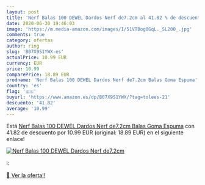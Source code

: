 ```yaml
---
layout: post
title: 'Nerf Balas 100 DEWEL Dardos Nerf de7.2cm al 41.82 % de descuento'
date: 2020-06-30 19:46:03
image: 'https://m.media-amazon.com/images/I/51VTBog0GqL._SL200_.jpg'
comments: true
category: ofertas
author: ring
slug: 'B07X9S1YWX-es'
actualPrice: 10.99 EUR
currency: EUR
price: 10.99
comparePrice: 18.89 EUR
prodname: 'Nerf Balas 100 DEWEL Dardos Nerf de7.2cm Balas Goma Espuma'
country: 'es'
flag: '🇪🇸'
buyurl: 'https://www.amazon.es/dp/B07X9S1YWX/?tag=tolees-21'
descuento: '41.82'
average: '10.99'
---
```


Está [Nerf Balas 100 DEWEL Dardos Nerf de7.2cm Balas Goma Espuma](https://www.amazon.es/dp/B07X9S1YWX/?tag=tolees-21) con 41.82 de descuento por 10.99 EUR (original: 18.89 EUR) en el siguiente enlace!

[![Nerf Balas 100 DEWEL Dardos Nerf de7.2cm](https://m.media-amazon.com/images/I/51VTBog0GqL._SL200_.jpg)](https://www.amazon.es/dp/B07X9S1YWX/?tag=tolees-21)

ℹ️:


[🛒 Ver la oferta!!](https://www.amazon.es/dp/B07X9S1YWX/?tag=tolees-21)
